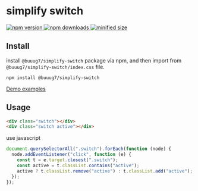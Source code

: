 # simplify switch

 <p>
    <a href="https://www.npmjs.com/package/@buuug7/simplify-switch?minimal=true">
        <img src="https://img.shields.io/npm/v/@buuug7/simplify-switch.svg" alt="npm version">
  	</a>
  	<a href="https://npmcharts.com/compare/@buuug7/simplify-switch?minimal=true">
  	    <img src="https://img.shields.io/npm/dm/@buuug7/simplify-switch.svg" alt="npm downloads"> 
  	</a>
  	<a href="#">
  	   <img src="https://img.shields.io/bundlephobia/min/@buuug7/simplify-switch.svg" alt="minified size"/>
  	</a>
 </p>

## Install

install `@buuug7/simplify-switch` package via npm, and then import from `@buuug7/simplify-switch/index.css` file.

```
npm install @buuug7/simplify-switch
```

[Demo examples](https://buuug7.github.io/simplify/switch/index.html)

## Usage

```html
<div class="switch"></div>
<div class="switch active"></div>
```

use javascript

```javascript
document.querySelectorAll(".switch").forEach(function (node) {
  node.addEventListener("click", function (e) {
    const t = e.target.closest(".switch");
    const active = t.classList.contains("active");
    active ? t.classList.remove("active") : t.classList.add("active");
  });
});
```
